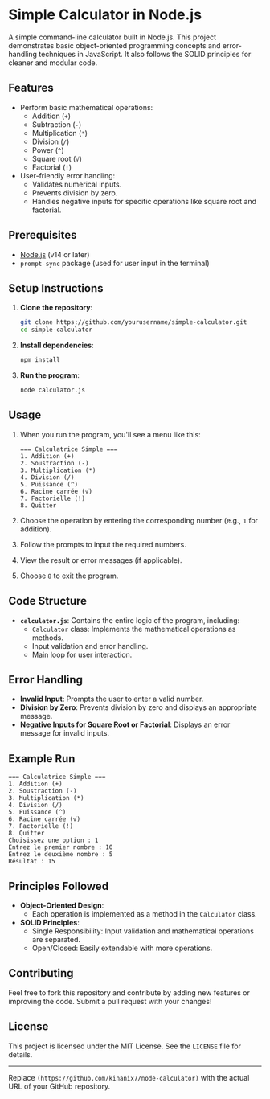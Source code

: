 # Simple Calculator in Node.js

A simple command-line calculator built in Node.js. This project demonstrates basic object-oriented programming concepts and error-handling techniques in JavaScript. It also follows the SOLID principles for cleaner and modular code.

## Features

- Perform basic mathematical operations:
  - Addition (`+`)
  - Subtraction (`-`)
  - Multiplication (`*`)
  - Division (`/`)
  - Power (`^`)
  - Square root (`√`)
  - Factorial (`!`)
- User-friendly error handling:
  - Validates numerical inputs.
  - Prevents division by zero.
  - Handles negative inputs for specific operations like square root and factorial.

## Prerequisites

- [Node.js](https://nodejs.org/) (v14 or later)
- `prompt-sync` package (used for user input in the terminal)

## Setup Instructions

1. **Clone the repository**:
   ```bash
   git clone https://github.com/yourusername/simple-calculator.git
   cd simple-calculator
   ```

2. **Install dependencies**:
   ```bash
   npm install
   ```

3. **Run the program**:
   ```bash
   node calculator.js
   ```

## Usage

1. When you run the program, you'll see a menu like this:

   ```
   === Calculatrice Simple ===
   1. Addition (+)
   2. Soustraction (-)
   3. Multiplication (*)
   4. Division (/)
   5. Puissance (^)
   6. Racine carrée (√)
   7. Factorielle (!)
   8. Quitter
   ```

2. Choose the operation by entering the corresponding number (e.g., `1` for addition).
3. Follow the prompts to input the required numbers.
4. View the result or error messages (if applicable).
5. Choose `8` to exit the program.

## Code Structure

- **`calculator.js`**: Contains the entire logic of the program, including:
  - `Calculator` class: Implements the mathematical operations as methods.
  - Input validation and error handling.
  - Main loop for user interaction.

## Error Handling

- **Invalid Input**: Prompts the user to enter a valid number.
- **Division by Zero**: Prevents division by zero and displays an appropriate message.
- **Negative Inputs for Square Root or Factorial**: Displays an error message for invalid inputs.

## Example Run

```
=== Calculatrice Simple ===
1. Addition (+)
2. Soustraction (-)
3. Multiplication (*)
4. Division (/)
5. Puissance (^)
6. Racine carrée (√)
7. Factorielle (!)
8. Quitter
Choisissez une option : 1
Entrez le premier nombre : 10
Entrez le deuxième nombre : 5
Résultat : 15
```

## Principles Followed

- **Object-Oriented Design**:
  - Each operation is implemented as a method in the `Calculator` class.
- **SOLID Principles**:
  - Single Responsibility: Input validation and mathematical operations are separated.
  - Open/Closed: Easily extendable with more operations.
  
## Contributing

Feel free to fork this repository and contribute by adding new features or improving the code. Submit a pull request with your changes!

## License

This project is licensed under the MIT License. See the `LICENSE` file for details.

---

Replace `(https://github.com/kinanix7/node-calculator)` with the actual URL of your GitHub repository.
